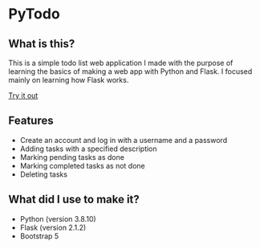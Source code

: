# PyTodo

## What is this?

This is a simple todo list web application I made with the purpose of learning the
basics of making a web app with Python and Flask. I focused mainly on learning
how Flask works.

[Try it out](http://lausan.pythonanywhere.com/)

## Features

- Create an account and log in with a username and a password
- Adding tasks with a specified description
- Marking pending tasks as done
- Marking completed tasks as not done
- Deleting tasks

## What did I use to make it?

- Python (version 3.8.10)
- Flask (version 2.1.2)
- Bootstrap 5
